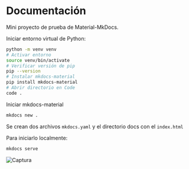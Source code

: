 # Documentación

Mini proyecto de prueba de Material-MkDocs.

Iniciar entorno virtual de Python:

```bash
python -m venv venv
# Activar entorno
source venv/bin/activate
# Verificar versión de pip
pip --version
# Instalar mkdocs-material
pip install mkdocs-material
# Abrir directorio en Code
code .
```

Iniciar mkdocs-material

```bash
mkdocs new .
```

Se crean dos archivos `mkdocs.yaml` y el directorio docs con el `index.html`

Para iniciarlo localmente:

```bash
mkdocs serve
```

![Captura](https://i.imgur.com/RRYj2Ho.png)
